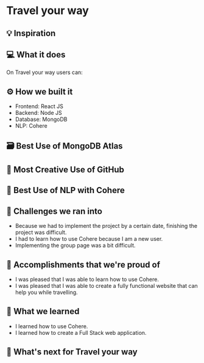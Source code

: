 # Travel your way

## 💡 Inspiration

## 💻 What it does

On Travel your way users can:

## ⚙️ How we built it

- Frontend: React JS
- Backend: Node JS
- Database: MongoDB
- NLP: Cohere

## 🗃️ Best Use of MongoDB Atlas

## 🤝 Most Creative Use of GitHub

## 🤖 Best Use of NLP with Cohere

## 🧠 Challenges we ran into

- Because we had to implement the project by a certain date, finishing the project was difficult.
- I had to learn how to use Cohere because I am a new user.
- Implementing the group page was a bit difficult.

## 🏅 Accomplishments that we're proud of

- I was pleased that I was able to learn how to use Cohere.
- I was pleased that I was able to create a fully functional website that can help you while travelling.

## 📖 What we learned

- I learned how to use Cohere.
- I learned how to create a Full Stack web application.

## 🚀 What's next for Travel your way

